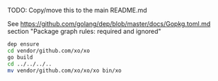 TODO: Copy/move this to the main README.md

See https://github.com/golang/dep/blob/master/docs/Gopkg.toml.md section
"Package graph rules: required and ignored"

```bash
dep ensure
cd vendor/github.com/xo/xo
go build
cd ../../../..
mv vendor/github.com/xo/xo/xo bin/xo
```
